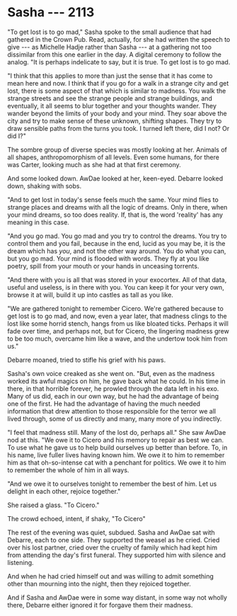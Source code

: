 # Sasha --- 2113

"To get lost is to go mad," Sasha spoke to the small audience that had gathered in the Crown Pub. Read, actually, for she had written the speech to give --- as Michelle Hadje rather than Sasha --- at a gathering not too dissimilar from this one earlier in the day. A digital ceremony to follow the analog. "It is perhaps indelicate to say, but it is true. To get lost is to go mad.

"I think that this applies to more than just the sense that it has come to mean here and now. I think that if you go for a walk in a strange city and get lost, there is some aspect of that which is similar to madness. You walk the strange streets and see the strange people and strange buildings, and eventually, it all seems to blur together and your thoughts wander. They wander beyond the limits of your body and your mind. They soar above the city and try to make sense of these unknown, shifting shapes. They try to draw sensible paths from the turns you took. I turned left there, did I not? Or did I?"

The sombre group of diverse species was mostly looking at her. Animals of all shapes, anthropomorphism of all levels. Even some humans, for there was Carter, looking much as she had at that first ceremony.

And some looked down. AwDae looked at her, keen-eyed. Debarre looked down, shaking with sobs.

"And to get lost in today's sense feels much the same. Your mind flies to strange places and dreams with all the logic of dreams. Only in there, when your mind dreams, so too does reality. If, that is, the word 'reality' has any meaning in this case.

"And you go mad. You go mad and you try to control the dreams. You try to control them and you fail, because in the end, lucid as you may be, it is the dream which has *you*, and not the other way around. You do what you can, but you go mad. Your mind is flooded with words. They fly at you like poetry, spill from your mouth or your hands in unceasing torrents.

"And there with you is all that was stored in your exocortex. All of that data, useful and useless, is in there with you. You can keep it for your very own, browse it at will, build it up into castles as tall as you like.

"We are gathered tonight to remember Cicero. We're gathered because to get lost is to go mad, and now, even a year later, that madness clings to the lost like some horrid stench, hangs from us like bloated ticks. Perhaps it will fade over time, and perhaps not, but for Cicero, the lingering madness grew to be too much, overcame him like a wave, and the undertow took him from us."

Debarre moaned, tried to stifle his grief with his paws.

Sasha's own voice creaked as she went on. "But, even as the madness worked its awful magics on him, he gave back what he could. In his time in there, in that horrible forever, he prowled through the data left in his exo. Many of us did, each in our own way, but he had the advantage of being one of the first. He had the advantage of having the much needed information that drew attention to those responsible for the terror we all lived through, some of us directly and many, many more of you indirectly.

"I feel that madness still. Many of the lost do, perhaps all." She saw AwDae nod at this. "We owe it to Cicero and his memory to repair as best we can. To use what he gave us to help build ourselves up better than before. To, in his name, live fuller lives having known him. We owe it to him to remember him as that oh-so-intense cat with a penchant for politics. We owe it to him to remember the whole of him in all ways.

"And we owe it to ourselves tonight to remember the best of him. Let us delight in each other, rejoice together."

She raised a glass. "To Cicero."

The crowd echoed, intent, if shaky, "To Cicero"

The rest of the evening was quiet, subdued. Sasha and AwDae sat with Debarre, each to one side. They supported the weasel as he cried. Cried over his lost partner, cried over the cruelty of family which had kept him from attending the day's first funeral. They supported him with silence and listening.

And when he had cried himself out and was willing to admit something other than mourning into the night, then they rejoiced together.

And if Sasha and AwDae were in some way distant, in some way not wholly there, Debarre either ignored it for forgave them their madness.
